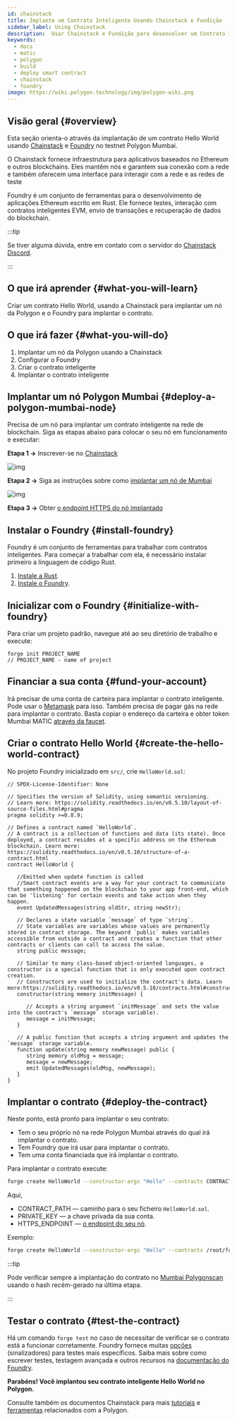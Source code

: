 ```yaml
---
id: chainstack
title: Implante um Contrato Inteligente Usando Chainstack e Fundição
sidebar_label: Using Chainstack
description:  Usar Chainstack e Fundição para desenvolver um Contrato Inteligente no Polygon
keywords:
  - docs
  - matic
  - polygon
  - build
  - deploy smart contract
  - chainstack
  - foundry
image: https://wiki.polygon.technology/img/polygon-wiki.png
---
```


## Visão geral {#overview}

Esta seção orienta-o através da implantação de um contrato Hello World usando [Chainstack](https://chainstack.com/build-better-with-polygon/) e [Foundry](https://github.com/gakonst/foundry/) no testnet Polygon Mumbai.

O Chainstack fornece infraestrutura para aplicativos baseados no Ethereum e outros blockchains. Eles mantêm nós e garantem sua conexão com a rede e também oferecem uma interface para interagir com a rede e as redes de teste

Foundry é um conjunto de ferramentas para o desenvolvimento de aplicações Ethereum escrito em Rust. Ele fornece testes, interação com contratos inteligentes EVM, envio de transações e recuperação de dados do blockchain.

:::tip

Se tiver alguma dúvida, entre em contato com o servidor do [<ins>Chainstack Discord</ins>](https://discord.com/invite/Cymtg2f7pX).

:::

## O que irá aprender {#what-you-will-learn}

Criar um contrato Hello World, usando a Chainstack para implantar um nó da Polygon e o Foundry para implantar o contrato.

## O que irá fazer {#what-you-will-do}

1. Implantar um nó da Polygon usando a Chainstack
2. Configurar o Foundry
3. Criar o contrato inteligente
4. Implantar o contrato inteligente

## Implantar um nó Polygon Mumbai {#deploy-a-polygon-mumbai-node}

Precisa de um nó para implantar um contrato inteligente na rede de blockchain. Siga as etapas abaixo para colocar o seu nó em funcionamento e executar:

**Etapa 1 →** Inscrever-se no [Chainstack](https://console.chainstack.com/user/account/create)

![img](/img/chainstack/sign-up.png)

**Etapa 2 →** Siga as instruções sobre como [implantar um nó de Mumbai](https://docs.chainstack.com/platform/join-a-public-network#join-a-polygon-pos-network)

![img](/img/chainstack/join-network.png)

**Etapa 3 →** Obter [o endpoint HTTPS do nó implantado](https://docs.chainstack.com/platform/view-node-access-and-credentials)

## Instalar o Foundry {#install-foundry}

Foundry é um conjunto de ferramentas para trabalhar com contratos inteligentes. Para começar a trabalhar com ela, é necessário instalar primeiro a linguagem de código Rust.

1. [Instale a Rust](https://www.rust-lang.org/tools/install).
1. [Instale o Foundry](https://github.com/gakonst/foundry/).

## Inicializar com o Foundry {#initialize-with-foundry}

Para criar um projeto padrão, navegue até ao seu diretório de trabalho e execute:

```
forge init PROJECT_NAME
// PROJECT_NAME - name of project
```

## Financiar a sua conta {#fund-your-account}

Irá precisar de uma conta de carteira para implantar o contrato inteligente. Pode usar o [Metamask](https://metamask.io/) para isso. Também precisa de pagar gás na rede para implantar o contrato. Basta copiar o endereço da carteira e obter token Mumbai MATIC [através da faucet](https://faucet.polygon.technology/).

## Criar o contrato Hello World {#create-the-hello-world-contract}

No projeto Foundry inicializado em `src/`, crie `HelloWorld.sol`:

```
// SPDX-License-Identifier: None

// Specifies the version of Solidity, using semantic versioning.
// Learn more: https://solidity.readthedocs.io/en/v0.5.10/layout-of-source-files.html#pragma
pragma solidity >=0.8.9;

// Defines a contract named `HelloWorld`.
// A contract is a collection of functions and data (its state). Once deployed, a contract resides at a specific address on the Ethereum blockchain. Learn more: https://solidity.readthedocs.io/en/v0.5.10/structure-of-a-contract.html
contract HelloWorld {

   //Emitted when update function is called
   //Smart contract events are a way for your contract to communicate that something happened on the blockchain to your app front-end, which can be 'listening' for certain events and take action when they happen.
   event UpdatedMessages(string oldStr, string newStr);

   // Declares a state variable `message` of type `string`.
   // State variables are variables whose values are permanently stored in contract storage. The keyword `public` makes variables accessible from outside a contract and creates a function that other contracts or clients can call to access the value.
   string public message;

   // Similar to many class-based object-oriented languages, a constructor is a special function that is only executed upon contract creation.
   // Constructors are used to initialize the contract's data. Learn more:https://solidity.readthedocs.io/en/v0.5.10/contracts.html#constructors
   constructor(string memory initMessage) {

      // Accepts a string argument `initMessage` and sets the value into the contract's `message` storage variable).
      message = initMessage;
   }

   // A public function that accepts a string argument and updates the `message` storage variable.
   function update(string memory newMessage) public {
      string memory oldMsg = message;
      message = newMessage;
      emit UpdatedMessages(oldMsg, newMessage);
   }
}
```

## Implantar o contrato {#deploy-the-contract}

Neste ponto, está pronto para implantar o seu contrato:

* Tem o seu próprio nó na rede Polygon Mumbai através do qual irá implantar o contrato.
* Tem Foundry que irá usar para implantar o contrato.
* Tem uma conta financiada que irá implantar o contrato.

Para implantar o contrato execute:

```bash
forge create HelloWorld --constructor-args "Hello" --contracts CONTRACT_PATH --private-key PRIVATE_KEY --rpc-url HTTPS_ENDPOINT
```

Aqui,

* CONTRACT_PATH — caminho para o seu ficheiro `HelloWorld.sol`.
* PRIVATE_KEY — a chave privada da sua conta.
* HTTPS_ENDPOINT — [o endpoint do seu nó](https://docs.chainstack.com/platform/view-node-access-and-credentials).

Exemplo:

```sh
forge create HelloWorld --constructor-args "Hello" --contracts /root/foundry/src/HelloWorld.sol --private-key d8936f6eae35c73a14ea7c1aabb8d068e16889a7f516c8abc482ba4e1489f4cd --rpc-url https://nd-123-456-789.p2pify.com/3c6e0b8a9c15224a8228b9a98ca1531d
```

:::tip

Pode verificar sempre a implantação do contrato no [<ins>Mumbai Polygonscan</ins>](https://mumbai.polygonscan.com/) usando o hash recém-gerado na última etapa.

:::

## Testar o contrato {#test-the-contract}

Há um comando `forge test` no caso de necessitar de verificar se o contrato está a funcionar corretamente. Foundry fornece muitas [opções](https://book.getfoundry.sh/reference/forge/forge-test) (sinalizadores) para testes mais específicos. Saiba mais sobre como escrever testes, testagem avançada e outros recursos na [documentação do Foundry](https://book.getfoundry.sh/forge/tests).

**Parabéns! Você implantou seu contrato inteligente Hello World no Polygon.**

Consulte também os documentos Chainstack para mais [<ins>tutoriais</ins>](https://docs.chainstack.com/tutorials/polygon/) e [<ins>ferramentas</ins>](https://docs.chainstack.com/operations/polygon/tools) relacionados com a Polygon.
